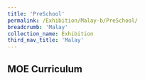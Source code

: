 ```yaml
---
title: 'PreSchool'
permalink: /Exhibition/Malay-b/PreSchool/
breadcrumb: 'Malay'
collection_name: Exhibition
third_nav_title: 'Malay'
---
```


## MOE Curriculum
